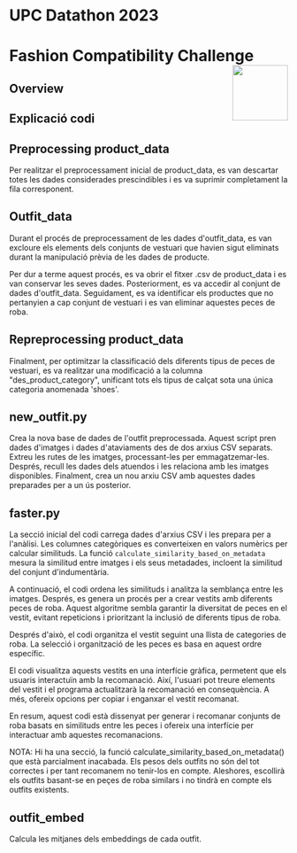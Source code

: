 # UPC Datathon 2023
# Fashion Compatibility Challenge <img src="resources/icon.png" align="right" height=100/>

## Overview

## Explicació codi

## Preprocessing product_data

Per realitzar el preprocessament inicial de product_data, es van descartar totes les dades considerades prescindibles i es va suprimir completament la fila corresponent.



## Outfit_data

Durant el procés de preprocessament de les dades d'outfit_data, es van excloure els elements dels conjunts de vestuari que havien sigut eliminats durant la manipulació prèvia de les dades de producte.

Per dur a terme aquest procés, es va obrir el fitxer .csv de product_data i es van conservar les seves dades. Posteriorment, es va accedir al conjunt de dades d'outfit_data. Seguidament, es va identificar els productes que no pertanyien a cap conjunt de vestuari i es van eliminar aquestes peces de roba.


## Repreprocessing product_data

Finalment, per optimitzar la classificació dels diferents tipus de peces de vestuari, es va realitzar una modificació a la columna "des_product_category", unificant tots els tipus de calçat sota una única categoria anomenada 'shoes'.


## new_outfit.py

Crea la nova base de dades de l'outfit preprocessada.
Aquest script pren dades d'imatges i dades d'ataviaments des de dos arxius CSV separats. Extreu les rutes de les imatges, processant-les per emmagatzemar-les. Després, recull les dades dels atuendos i les relaciona amb les imatges disponibles. Finalment, crea un nou arxiu CSV amb aquestes dades preparades per a un ús posterior.

## faster.py

La secció inicial del codi carrega dades d'arxius CSV i les prepara per a l'anàlisi. Les columnes categòriques es converteixen en valors numèrics per calcular similituds. La funció `calculate_similarity_based_on_metadata` mesura la similitud entre imatges i els seus metadades, incloent la similitud del conjunt d'indumentària.

A continuació, el codi ordena les similituds i analitza la semblança entre les imatges. Després, es genera un procés per a crear vestits amb diferents peces de roba. Aquest algoritme sembla garantir la diversitat de peces en el vestit, evitant repeticions i prioritzant la inclusió de diferents tipus de roba.

Després d'això, el codi organitza el vestit seguint una llista de categories de roba. La selecció i organització de les peces es basa en aquest ordre específic.

El codi visualitza aquests vestits en una interfície gràfica, permetent que els usuaris interactuïn amb la recomanació. Així, l'usuari pot treure elements del vestit i el programa actualitzarà la recomanació en consequència. A més, ofereix opcions per copiar i enganxar el vestit recomanat.

En resum, aquest codi està dissenyat per generar i recomanar conjunts de roba basats en similituds entre les peces i ofereix una interfície per interactuar amb aquestes recomanacions.

NOTA: Hi ha una secció, la funció calculate_similarity_based_on_metadata() que està parcialment inacabada. Els pesos dels outfits no són del tot correctes i per tant recomanem no tenir-los en compte. Aleshores, escollirà els outfits basant-se en peçes de roba similars i no tindrà en compte els outfits existents.
## outfit_embed

Calcula les mitjanes dels embeddings de cada outfit.
